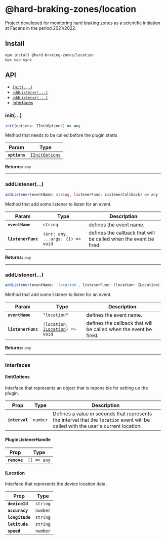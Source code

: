 # @hard-braking-zones/location

Project developed for monitoring hard braking zones as a scientific initiation at Facens in the period 2021/2022.

## Install

```bash
npm install @hard-braking-zones/location
npx cap sync
```

## API

<docgen-index>

* [`init(...)`](#init)
* [`addListener(...)`](#addlistener)
* [`addListener(...)`](#addlistener)
* [Interfaces](#interfaces)

</docgen-index>

<docgen-api>
<!--Update the source file JSDoc comments and rerun docgen to update the docs below-->

### init(...)

```typescript
init(options: IInitOptions) => any
```

Method that needs to be called before the plugin starts.

| Param         | Type                                                  |
| ------------- | ----------------------------------------------------- |
| **`options`** | <code><a href="#iinitoptions">IInitOptions</a></code> |

**Returns:** <code>any</code>

--------------------


### addListener(...)

```typescript
addListener(eventName: string, listenerFunc: ListenerCallback) => any
```

Method that add some listener to listen for an event.

| Param              | Type                                            | Description                                                       |
| ------------------ | ----------------------------------------------- | ----------------------------------------------------------------- |
| **`eventName`**    | <code>string</code>                             | defines the event name.                                           |
| **`listenerFunc`** | <code>(err: any, ...args: {}) =&gt; void</code> | defines the callback that will be called when the event be fired. |

**Returns:** <code>any</code>

--------------------


### addListener(...)

```typescript
addListener(eventName: 'location', listenerFunc: (location: ILocation) => void) => any
```

Method that add some listener to listen for an event.

| Param              | Type                                                                   | Description                                                       |
| ------------------ | ---------------------------------------------------------------------- | ----------------------------------------------------------------- |
| **`eventName`**    | <code>"location"</code>                                                | defines the event name.                                           |
| **`listenerFunc`** | <code>(location: <a href="#ilocation">ILocation</a>) =&gt; void</code> | defines the callback that will be called when the event be fired. |

**Returns:** <code>any</code>

--------------------


### Interfaces


#### IInitOptions

Interface that represents an object that is reponsible for setting
up the plugin.

| Prop           | Type                | Description                                                                                                                        |
| -------------- | ------------------- | ---------------------------------------------------------------------------------------------------------------------------------- |
| **`interval`** | <code>number</code> | Defines a value in seconds that represents the interval that the `location` event will be called with the user's current location. |


#### PluginListenerHandle

| Prop         | Type                      |
| ------------ | ------------------------- |
| **`remove`** | <code>() =&gt; any</code> |


#### ILocation

Interface that represents the device location data.

| Prop            | Type                |
| --------------- | ------------------- |
| **`deviceId`**  | <code>string</code> |
| **`accuracy`**  | <code>number</code> |
| **`longitude`** | <code>string</code> |
| **`latitude`**  | <code>string</code> |
| **`speed`**     | <code>number</code> |

</docgen-api>
